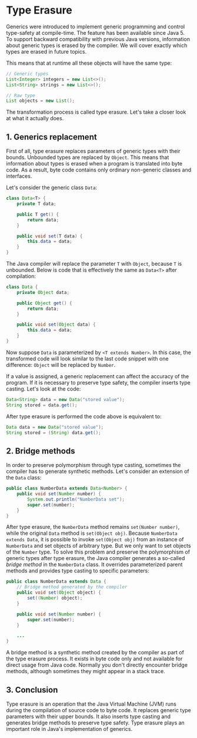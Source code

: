 # Type Erasure

Generics were introduced to implement generic programming and control type-safety at compile-time. The feature has been available since Java 5. To support backward compatibility with previous Java versions, information about generic types is erased by the compiler. We will cover exactly which types are erased in future topics.

This means that at runtime all these objects will have the same type:
```java
// Generic types
List<Integer> integers = new List<>();
List<String> strings = new List<>();

// Raw type
List objects = new List();
```

The transformation process is called type erasure. Let's take a closer look at what it actually does.

## 1. Generics replacement

First of all, type erasure replaces parameters of generic types with their bounds. Unbounded types are replaced by `Object`. This means that information about types is erased when a program is translated into byte code. As a result, byte code contains only ordinary non-generic classes and interfaces.

Let's consider the generic class `Data`:
```java
class Data<T> {
    private T data;

    public T get() {
        return data;
    }

    public void set(T data) {
        this.data = data;
    }
}
```

The Java compiler will replace the parameter `T` with `Object`, because `T` is unbounded. Below is code that is effectively the same as `Data<T>` after compilation:

```java
class Data {
    private Object data;

    public Object get() {
        return data;
    }

    public void set(Object data) {
        this.data = data;
    }
}
```

Now suppose `Data` is parameterized by `<T extends Number>`. In this case, the transformed code will look similar to the last code snippet with one difference: `Object` will be replaced by `Number`.

If a value is assigned, a generic replacement can affect the accuracy of the program. If it is necessary to preserve type safety, the compiler inserts type casting. Let's look at the code:
```java
Data<String> data = new Data("stored value");
String stored = data.get();
```

After type erasure is performed the code above is equivalent to:
```java
Data data = new Data("stored value");
String stored = (String) data.get();
```

## 2. Bridge methods

In order to preserve polymorphism through type casting, sometimes the compiler has to generate synthetic methods. Let's consider an extension of the `Data` class:
```java
public class NumberData extends Data<Number> {
    public void set(Number number) {
        System.out.println("NumberData set");
        super.set(number);
    }
}
```

After type erasure, the `NumberData` method remains `set(Number number)`, while the original `Data` method is `set(Object obj)`. Because `NumberData extends Data`, it is possible to invoke `set(Object obj)` from an instance of `NumberData` and set objects of arbitrary type. But we only want to set objects of the `Number` type. To solve this problem and preserve the polymorphism of generic types after type erasure, the Java compiler generates a so-called *bridge method* in the `NumberData` class. It overrides parameterized parent methods and provides type casting to specific parameters:
```java
public class NumberData extends Data {
    // Bridge method generated by the compiler
    public void set(Object object) {
        set((Number) object);
    }

    public void set(Number number) {
        super.set(number);
    }

    ...
}
```

A bridge method is a synthetic method created by the compiler as part of the type erasure process. It exists in byte code only and not available for direct usage from Java code. Normally you don't directly encounter bridge methods, although sometimes they might appear in a stack trace.

## 3. Conclusion

Type erasure is an operation that the Java Virtual Machine (JVM) runs during the compilation of source code to byte code. It replaces generic type parameters with their upper bounds. It also inserts type casting and generates bridge methods to preserve type safety. Type erasure plays an important role in Java's implementation of generics.

